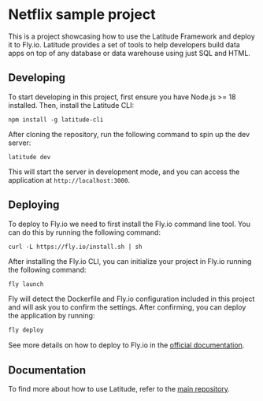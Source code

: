 # Netflix sample project

This is a project showcasing how to use the Latitude Framework and deploy it to Fly.io. Latitude provides a set of tools to help developers build data apps on top of any database or data warehouse using just SQL and HTML.


## Developing

To start developing in this project, first ensure you have Node.js >= 18 installed. Then, install the Latitude CLI:
```
npm install -g latitude-cli
```

After cloning the repository, run the following command to spin up the dev server:
```
latitude dev
```
This will start the server in development mode, and you can access the application at `http://localhost:3000`.

## Deploying
To deploy to Fly.io we need to first install the Fly.io command line tool. You can do this by running the following command:

```
curl -L https://fly.io/install.sh | sh
```

After installing the Fly.io CLI, you can initialize your project in Fly.io running the following command:

```bash
fly launch
```

Fly will detect the Dockerfile and Fly.io configuration included in this project and will ask you to confirm the settings. After confirming, you can deploy the application by running:

```bash
fly deploy
```

See more details on how to deploy to Fly.io in the [official documentation](https://fly.io/docs/getting-started/first-deploy/).

## Documentation

To find more about how to use Latitude, refer to the [main repository](https://github.com/latitude-dev/latitude).
